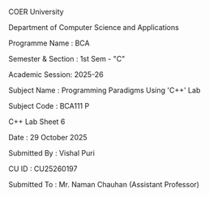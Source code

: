 COER University 

Department of Computer Science and Applications 

Programme Name : BCA

Semester & Section : 1st Sem - "C"

Academic Session: 2025-26

Subject Name : Programming Paradigms Using 'C++' Lab 

Subject Code : BCA111 P

C++ Lab Sheet 6

Date : 29 October 2025

Submitted By : Vishal Puri

CU ID : CU25260197

Submitted To : Mr. Naman Chauhan (Assistant Professor)
